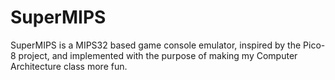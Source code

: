 # SuperMIPS
SuperMIPS is a MIPS32 based game console emulator, inspired by the Pico-8 project, and implemented with the purpose of making my Computer Architecture class more fun.

